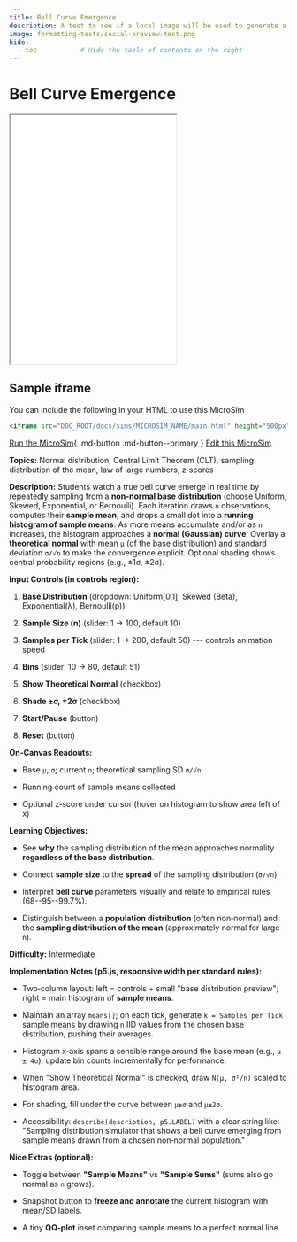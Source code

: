 ```yaml
---
title: Bell Curve Emergence
description: A test to see if a local image will be used to generate a social media card.
image: formatting-tests/social-preview-test.png
hide:
  - toc           # Hide the table of contents on the right
---
```

# Bell Curve Emergence

<iframe src="main.html" height="450"  scrolling="no"></iframe>

## Sample iframe

You can include the following in your HTML to use this MicroSim

```html
<iframe src="DOC_ROOT/docs/sims/MICROSIM_NAME/main.html" height="500px" scrolling="no"></iframe>
```

[Run the MicroSim](main.html){ .md-button .md-button--primary }
[Edit this MicroSim](https://editor.p5js.org/dmccreary/sketches/P5_EDITOR_ID)

**Topics:** Normal distribution, Central Limit Theorem (CLT), sampling distribution of the mean, law of large numbers, z‑scores

**Description:**
Students watch a true bell curve emerge in real time by repeatedly sampling from a **non‑normal base distribution** (choose Uniform, Skewed, Exponential, or Bernoulli). Each iteration draws `n` observations, computes their **sample mean**, and drops a small dot into a **running histogram of sample means**. As more means accumulate and/or as `n` increases, the histogram approaches a **normal (Gaussian) curve**. Overlay a **theoretical normal** with mean `μ` (of the base distribution) and standard deviation `σ/√n` to make the convergence explicit. Optional shading shows central probability regions (e.g., ±1σ, ±2σ).

**Input Controls (in controls region):**

1.  **Base Distribution** (dropdown: Uniform\[0,1\], Skewed (Beta), Exponential(λ), Bernoulli(p))

2.  **Sample Size (n)** (slider: 1 → 100, default 10)

3.  **Samples per Tick** (slider: 1 → 200, default 50) --- controls animation speed

4.  **Bins** (slider: 10 → 80, default 51)

5.  **Show Theoretical Normal** (checkbox)

6.  **Shade ±σ, ±2σ** (checkbox)

7.  **Start/Pause** (button)

8.  **Reset** (button)

**On‑Canvas Readouts:**

-   Base `μ`, `σ`; current `n`; theoretical sampling SD `σ/√n`

-   Running count of sample means collected

-   Optional z‑score under cursor (hover on histogram to show area left of x)

**Learning Objectives:**

-   See **why** the sampling distribution of the mean approaches normality **regardless of the base distribution**.

-   Connect **sample size** to the **spread** of the sampling distribution (`σ/√n`).

-   Interpret **bell curve** parameters visually and relate to empirical rules (68--95--99.7%).

-   Distinguish between a **population distribution** (often non‑normal) and the **sampling distribution of the mean** (approximately normal for large `n`).

**Difficulty:** Intermediate

**Implementation Notes (p5.js, responsive width per standard rules):**

-   Two‑column layout: left = controls + small "base distribution preview"; right = main histogram of **sample means**.

-   Maintain an array `means[]`; on each tick, generate `k = Samples per Tick` sample means by drawing `n` IID values from the chosen base distribution, pushing their averages.

-   Histogram x‑axis spans a sensible range around the base mean (e.g., `μ ± 4σ`); update bin counts incrementally for performance.

-   When "Show Theoretical Normal" is checked, draw `N(μ, σ²/n)` scaled to histogram area.

-   For shading, fill under the curve between `μ±σ` and `μ±2σ`.

-   Accessibility: `describe(description, p5.LABEL)` with a clear string like:
    "Sampling distribution simulator that shows a bell curve emerging from sample means drawn from a chosen non‑normal population."

**Nice Extras (optional):**

-   Toggle between **"Sample Means"** vs **"Sample Sums"** (sums also go normal as `n` grows).

-   Snapshot button to **freeze and annotate** the current histogram with mean/SD labels.

-   A tiny **QQ‑plot** inset comparing sample means to a perfect normal line.